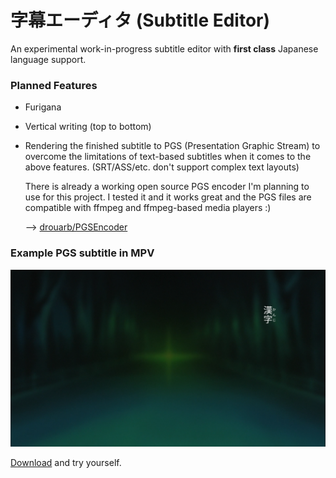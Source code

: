 # 字幕エーディタ (Subtitle Editor)

An experimental work-in-progress subtitle editor with
**first class** Japanese language support.

### Planned Features

 - Furigana

 - Vertical writing (top to bottom)

 - Rendering the finished subtitle to PGS (Presentation Graphic Stream) to
   overcome the limitations of text-based subtitles when it comes to the
   above features. (SRT/ASS/etc. don't support complex text layouts)

   There is already a working open source PGS encoder I'm planning to use
   for this project. I tested it and it works great and the PGS files are
   compatible with ffmpeg and ffmpeg-based media players :)

   --> [drouarb/PGSEncoder](https://github.com/drouarb/PGSEncoder)


### Example PGS subtitle in MPV

![PGS Example in MPV](.readme/vertical-text-with-furigana-example.png)

[Download](.readme/example.sup) and try yourself.

